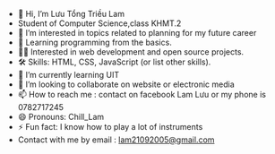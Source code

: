 - 👋 Hi, I’m Lưu Tổng Triều Lam
-  Student of Computer Science,class KHMT.2
- 👀 I’m interested in topics related to planning for my future career
- 🌱 Learning programming from the basics.
- 👨‍💻 Interested in web development and open source projects.
- 🛠️ Skills: HTML, CSS, JavaScript (or list other skills).
- 🌱 I’m currently learning UIT
- 💞️ I’m looking to collaborate on website or electronic media
- 📫 How to reach me : contact on facebook Lam Lưu or my phone is 0782717245
- 😄 Pronouns: Chill_Lam
- ⚡ Fun fact: I know how to play a lot of instruments
- Contact with me by email : lam21092005@gmail.com

<!---
Lam-Luu/Lam-Luu is a ✨ special ✨ repository because its `README.md` (this file) appears on your GitHub profile.
You can click the Preview link to take a look at your changes.
--->
